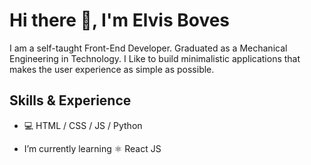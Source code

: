 # Hi there 👋, I'm Elvis Boves

I am a self-taught Front-End Developer. Graduated as a Mechanical Engineering in Technology. I Like to build minimalistic applications that makes the user experience as simple as possible.

<!-- ![Elvis's GitHub stats](https://github-readme-stats.vercel.app/api?username=eboves&hide=contribs,prs) -->

## Skills & Experience

* 💻 HTML / CSS / JS / Python

- I’m currently learning ⚛ React JS 


<!-- [<img src='https://cdn.jsdelivr.net/npm/simple-icons@3.0.1/icons/github.svg' alt='github' height='40' color='white'>](https://github.com/https://github.com/eboves)   -->






